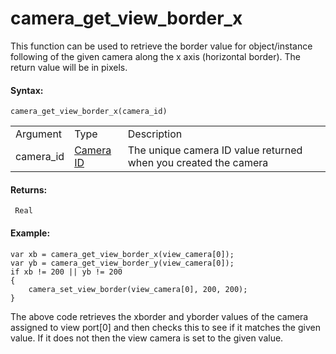 # camera_get_view_border_x

This function can be used to retrieve the border value for
object/instance following of the given camera along the x axis
(horizontal border). The return value will be in pixels.

#### Syntax:

``` gml
camera_get_view_border_x(camera_id)
```

|           |                                                                                                                            |                                                                 |
|-----------|----------------------------------------------------------------------------------------------------------------------------|-----------------------------------------------------------------|
| Argument  | Type                                                                                                                       | Description                                                     |
| camera_id |  [Camera ID](../../../../../GameMaker_Language/GML_Reference/Cameras_And_Display/Cameras_And_Viewports/camera_create)  | The unique camera ID value returned when you created the camera |

#### Returns:

``` gml
 Real
```

#### Example:

``` gml
var xb = camera_get_view_border_x(view_camera[0]);
var yb = camera_get_view_border_y(view_camera[0]);
if xb != 200 || yb != 200
{
    camera_set_view_border(view_camera[0], 200, 200);
}
```

The above code retrieves the xborder and yborder values of the camera
assigned to view port\[0\] and then checks this to see if it matches the
given value. If it does not then the view camera is set to the given
value.
